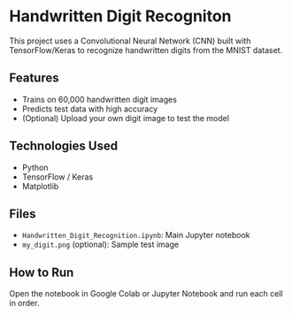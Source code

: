 # Handwritten Digit Recogniton

This project uses a Convolutional Neural Network (CNN) built with TensorFlow/Keras to recognize handwritten digits from the MNIST dataset.

## Features
- Trains on 60,000 handwritten digit images
- Predicts test data with high accuracy
- (Optional) Upload your own digit image to test the model

## Technologies Used
- Python
- TensorFlow / Keras
- Matplotlib

## Files
- `Handwritten_Digit_Recognition.ipynb`: Main Jupyter notebook
- `my_digit.png` (optional): Sample test image

## How to Run
Open the notebook in Google Colab or Jupyter Notebook and run each cell in order.
